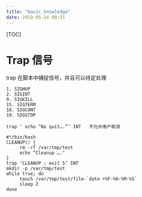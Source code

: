 ```yaml
---
title: "basic_knowledge"
date: 2019-05-24 00:55
---
```



[TOC]



# Trap 信号

trap 在脚本中捕捉信号，并且可以待定处理

```
1. SIGHUP
2. SIGINT
9. SIGKILL
15. SIGTERM
18. SIGCONT
19. SIGSTOP
```

```
trap ‘ echo “No quit….”’ INT   不允许用户取消
```



```
#!/bin/bash
CLEANUP() {
     rm -rf /var/tmp/test
     echo “Cleanup …."
}
trap ‘CLEANUP ; exit 5’ INT
mkdir -p /var/tmp/test
while true; do
     touch /var/tmp/test/file-`date +%F-%H-%M-%S`
     sleep 2
done
```

